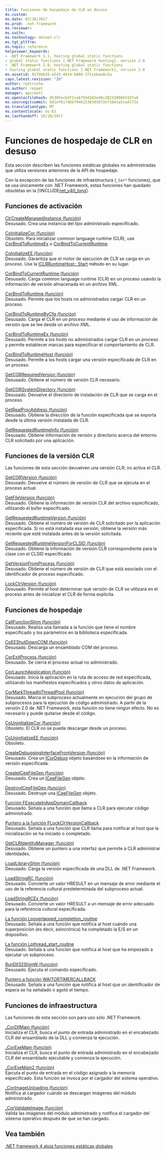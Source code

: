 ```yaml
---
title: Funciones de hospedaje de CLR en desuso
ms.custom: 
ms.date: 03/30/2017
ms.prod: .net-framework
ms.reviewer: 
ms.suite: 
ms.technology: dotnet-clr
ms.tgt_pltfrm: 
ms.topic: reference
helpviewer_keywords:
- .NET Framework 1.1, hosting global static functions
- global static functions [.NET Framework hosting], version 2.0
- .NET Framework 2.0, hosting global static functions
- hosting global static functions [.NET Framework], version 2.0
ms.assetid: 91fbbb35-e543-4814-b806-371cebae8c5a
caps.latest.revision: "20"
author: rpetrusha
ms.author: ronpet
manager: wpickett
ms.openlocfilehash: 9530fecb4f2ca6f59d165e49c282320966fd2fa8
ms.sourcegitcommit: bd1ef61f4bb794b25383d3d72e71041a5ced172e
ms.translationtype: MT
ms.contentlocale: es-ES
ms.lasthandoff: 10/18/2017
---
```

# <a name="deprecated-clr-hosting-functions"></a>Funciones de hospedaje de CLR en desuso
Esta sección describen las funciones estáticas globales no administradas que utiliza versiones anteriores de la API de hospedaje.  
  
 Con la excepción de las funciones de infraestructura (`_Cor*` funciones), que se usa únicamente con .NET Framework, estas funciones han quedado obsoletas en la [!INCLUDE[net_v40_long](../../../../includes/net-v40-long-md.md)].  
  
## <a name="activation-functions"></a>Funciones de activación  
 [ClrCreateManagedInstance (función)](../../../../docs/framework/unmanaged-api/hosting/clrcreatemanagedinstance-function.md)  
 Desusado. Crea una instancia del tipo administrado especificado.  
  
 [CoInitializeCor (función)](../../../../docs/framework/unmanaged-api/hosting/coinitializecor-function.md)  
 Obsoleto. Para inicializar common language runtime (CLR), use [CorBindToRuntimeEx](../../../../docs/framework/unmanaged-api/hosting/corbindtoruntimeex-function.md) o [CorBindToCurrentRuntime](../../../../docs/framework/unmanaged-api/hosting/corbindtocurrentruntime-function.md).  
  
 [CoInitializeEE (función)](../../../../docs/framework/unmanaged-api/hosting/coinitializeee-function.md)  
 Desusado. Garantiza que el motor de ejecución de CLR se carga en un proceso. Use la [ICLRRuntimeHost:: Start](../../../../docs/framework/unmanaged-api/hosting/iclrruntimehost-start-method.md) método en su lugar.  
  
 [CorBindToCurrentRuntime (función)](../../../../docs/framework/unmanaged-api/hosting/corbindtocurrentruntime-function.md)  
 Desusado. Carga common language runtime (CLR) en un proceso usando la información de versión almacenada en un archivo XML.  
  
 [CorBindToRuntime (función)](../../../../docs/framework/unmanaged-api/hosting/corbindtoruntime-function.md)  
 Desusado. Permite que los hosts no administrados cargar CLR en un proceso.  
  
 [CorBindToRuntimeByCfg (función)](../../../../docs/framework/unmanaged-api/hosting/corbindtoruntimebycfg-function.md)  
 Desusado. Carga el CLR en un proceso mediante el uso de información de versión que se lee desde un archivo XML.  
  
 [CorBindToRuntimeEx (función)](../../../../docs/framework/unmanaged-api/hosting/corbindtoruntimeex-function.md)  
 Desusado. Permite a los hosts no administrados cargar CLR en un proceso y permite establecer marcas para especificar el comportamiento de CLR.  
  
 [CorBindToRuntimeHost (función)](../../../../docs/framework/unmanaged-api/hosting/corbindtoruntimehost-function.md)  
 Desusado. Permite a los hosts cargar una versión especificada de CLR en un proceso.  
  
 [GetCORRequiredVersion (función)](../../../../docs/framework/unmanaged-api/hosting/getcorrequiredversion-function.md)  
 Desusado. Obtiene el número de versión CLR necesario.  
  
 [GetCORSystemDirectory (función)](../../../../docs/framework/unmanaged-api/hosting/getcorsystemdirectory-function.md)  
 Desusado. Devuelve el directorio de instalación de CLR que se carga en el proceso.  
  
 [GetRealProcAddress (función)](../../../../docs/framework/unmanaged-api/hosting/getrealprocaddress-function.md)  
 Desusado. Obtiene la dirección de la función especificada que se exporta desde la última versión instalada de CLR.  
  
 [GetRequestedRuntimeInfo (función)](../../../../docs/framework/unmanaged-api/hosting/getrequestedruntimeinfo-function.md)  
 Desusado. Obtiene información de versión y directorio acerca del entorno CLR solicitado por una aplicación.  
  
## <a name="clr-version-functions"></a>Funciones de la versión CLR  
 Las funciones de esta sección devuelven una versión CLR; no activa el CLR.  
  
 [GetCORVersion (función)](../../../../docs/framework/unmanaged-api/hosting/getcorversion-function.md)  
 Desusado. Devuelve el número de versión de CLR que se ejecuta en el proceso actual.  
  
 [GetFileVersion (función)](../../../../docs/framework/unmanaged-api/hosting/getfileversion-function.md)  
 Desusado. Obtiene la información de versión CLR del archivo especificado, utilizando el búfer especificado.  
  
 [GetRequestedRuntimeVersion (función)](../../../../docs/framework/unmanaged-api/hosting/getrequestedruntimeversion-function.md)  
 Desusado. Obtiene el número de versión de CLR solicitado por la aplicación especificada. Si no está instalada esa versión, obtiene la versión más reciente que esté instalada antes de la versión solicitada.  
  
 [GetRequestedRuntimeVersionForCLSID (función)](../../../../docs/framework/unmanaged-api/hosting/getrequestedruntimeversionforclsid-function.md)  
 Desusado. Obtiene la información de versión CLR correspondiente para la clase con el CLSID especificado.  
  
 [GetVersionFromProcess (función)](../../../../docs/framework/unmanaged-api/hosting/getversionfromprocess-function.md)  
 Desusado. Obtiene el número de versión de CLR que está asociado con el identificador de proceso especificado.  
  
 [LockClrVersion (función)](../../../../docs/framework/unmanaged-api/hosting/lockclrversion-function.md)  
 Desusado. Permite al host determinar qué versión de CLR se utilizará en el proceso antes de inicializar el CLR de forma explícita.  
  
## <a name="hosting-functions"></a>Funciones de hospedaje  
 [CallFunctionShim (función)](../../../../docs/framework/unmanaged-api/hosting/callfunctionshim-function.md)  
 Desusado. Realiza una llamada a la función que tiene el nombre especificado y los parámetros en la biblioteca especificada.  
  
 [CoEEShutDownCOM (función)](../../../../docs/framework/unmanaged-api/hosting/coeeshutdowncom-function.md)  
 Desusado. Descarga un ensamblado COM del proceso.  
  
 [CorExitProcess (función)](../../../../docs/framework/unmanaged-api/hosting/corexitprocess-function.md)  
 Desusado. Se cierra el proceso actual no administrado.  
  
 [CorLaunchApplication (función)](../../../../docs/framework/unmanaged-api/hosting/corlaunchapplication-function.md)  
 Desusado. Inicia la aplicación en la ruta de acceso de red especificada, utilizando los manifiestos especificados y otros datos de aplicación.  
  
 [CorMarkThreadInThreadPool (función)](../../../../docs/framework/unmanaged-api/hosting/cormarkthreadinthreadpool-function.md)  
 Desusado. Marca el subproceso actualmente en ejecución del grupo de subprocesos para la ejecución de código administrado. A partir de la versión 2.0 de .NET Framework, esta función no tiene ningún efecto. No es necesario y puede quitarse desde el código.  
  
 [CoUninitializeCor (función)](../../../../docs/framework/unmanaged-api/hosting/couninitializecor-function.md)  
 Obsoleto. El CLR no se puede descargar desde un proceso.  
  
 [CoUninitializeEE (función)](../../../../docs/framework/unmanaged-api/hosting/couninitializeee-function.md)  
 Obsoleto.  
  
 [CreateDebuggingInterfaceFromVersion (función)](../../../../docs/framework/unmanaged-api/hosting/createdebugginginterfacefromversion-function.md)  
 Desusado. Crea un [ICorDebug](../../../../docs/framework/unmanaged-api/debugging/icordebug-interface.md) objeto basándose en la información de versión especificada.  
  
 [CreateICeeFileGen (función)](../../../../docs/framework/unmanaged-api/hosting/createiceefilegen-function.md)  
 Desusado. Crea un [ICeeFileGen](../../../../docs/framework/unmanaged-api/hosting/iceefilegen-class.md) objeto.  
  
 [DestroyICeeFileGen (función)](../../../../docs/framework/unmanaged-api/hosting/destroyiceefilegen-function.md)  
 Desusado. Destruye una [ICeeFileGen](../../../../docs/framework/unmanaged-api/hosting/iceefilegen-class.md) objeto.  
  
 [Función FExecuteInAppDomainCallback](../../../../docs/framework/unmanaged-api/hosting/fexecuteinappdomaincallback-function-pointer.md)  
 Desusado. Señala a una función que llama a CLR para ejecutar código administrado.  
  
 [Puntero a la función FLockClrVersionCallback](../../../../docs/framework/unmanaged-api/hosting/flockclrversioncallback-function-pointer.md)  
 Desusado. Señala a una función que CLR llama para notificar al host que la inicialización se ha iniciado o completado.  
  
 [GetCLRIdentityManager (función)](../../../../docs/framework/unmanaged-api/hosting/getclridentitymanager-function.md)  
 Desusado. Obtiene un puntero a una interfaz que permite a CLR administrar identidades.  
  
 [LoadLibraryShim (función)](../../../../docs/framework/unmanaged-api/hosting/loadlibraryshim-function.md)  
 Desusado. Carga la versión especificada de una DLL de .NET Framework.  
  
 [LoadStringRC (función)](../../../../docs/framework/unmanaged-api/hosting/loadstringrc-function.md)  
 Desusado. Convierte un valor HRESULT en un mensaje de error mediante el uso de la referencia cultural predeterminada del subproceso actual.  
  
 [LoadStringRCEx (función)](../../../../docs/framework/unmanaged-api/hosting/loadstringrcex-function.md)  
 Desusado. Convierte un valor HRESULT a un mensaje de error adecuado para la referencia cultural especificada.  
  
 [La función Lpoverlapped_completion_routine](../../../../docs/framework/unmanaged-api/hosting/lpoverlapped-completion-routine-function-pointer.md)  
 Desusado. Señala a una función que notifica al host cuándo una superposición (es decir, asincrónica) ha completado la E/S en un dispositivo.  
  
 [La función Lpthread_start_routine](../../../../docs/framework/unmanaged-api/hosting/lpthread-start-routine-function-pointer.md)  
 Desusado. Señala a una función que notifica al host que ha empezado a ejecutar un subproceso.  
  
 [RunDll32ShimW (función)](../../../../docs/framework/unmanaged-api/hosting/rundll32shimw-function.md)  
 Desusado. Ejecuta el comando especificado.  
  
 [Puntero a función WAITORTIMERCALLBACK](../../../../docs/framework/unmanaged-api/hosting/waitortimercallback-function-pointer.md)  
 Desusado. Señala a una función que notifica al host que un identificador de espera se ha señalado o agotó el tiempo.  
  
## <a name="infrastructure-functions"></a>Funciones de infraestructura  
 Las funciones de esta sección son para uso sólo .NET Framework.  
  
 [_CorDllMain (función)](../../../../docs/framework/unmanaged-api/hosting/cordllmain-function.md)  
 Inicializa el CLR, busca el punto de entrada administrado en el encabezado CLR del ensamblado de la DLL y comienza la ejecución.  
  
 [_CorExeMain (función)](../../../../docs/framework/unmanaged-api/hosting/corexemain-function.md)  
 Inicializa el CLR, busca el punto de entrada administrado en el encabezado CLR del ensamblado ejecutable y comienza la ejecución.  
  
 [_CorExeMain2 (función)](../../../../docs/framework/unmanaged-api/hosting/corexemain2-function.md)  
 Ejecuta el punto de entrada en el código asignado a la memoria especificado. Esta función se invoca por el cargador del sistema operativo.  
  
 [_CorImageUnloading (función)](../../../../docs/framework/unmanaged-api/hosting/corimageunloading-function.md)  
 Notifica al cargador cuándo se descargan imágenes del módulo administrado.  
  
 [_CorValidateImage (función)](../../../../docs/framework/unmanaged-api/hosting/corvalidateimage-function.md)  
 Valida las imágenes del módulo administrado y notifica el cargador del sistema operativo después de que se han cargado.  
  
## <a name="see-also"></a>Vea también  
 [.NET framework 4 aloja funciones estáticas globales](../../../../docs/framework/unmanaged-api/hosting/net-framework-4-hosting-global-static-functions.md) 
